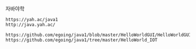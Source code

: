 자바야학

    https://yah.ac/java1
    http://java.yah.ac/

    https://github.com/egoing/java1/blob/master/HelloWorldGUI/HelloWorldGUIApp.java
    https://github.com/egoing/java1/tree/master/HelloWorld_IOT
    